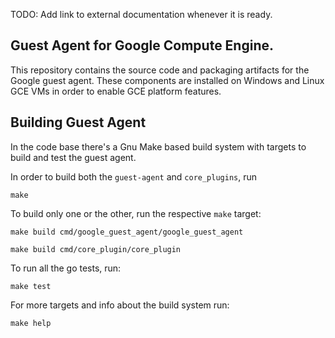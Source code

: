 TODO: Add link to external documentation whenever it is ready.

## Guest Agent for Google Compute Engine.
This repository contains the source code and packaging artifacts for the Google
guest agent. These components are installed on Windows and Linux GCE VMs in
order to enable GCE platform features.

## Building Guest Agent
In the code base there's a Gnu Make based build system with targets to build and
test the guest agent.

In order to build both the `guest-agent` and `core_plugins`, run

```shell
make
```

To build only one or the other, run the respective `make` target:

```shell
make build cmd/google_guest_agent/google_guest_agent
```

```shell
make build cmd/core_plugin/core_plugin
```

To run all the go tests, run:

```shell
make test
```

For more targets and info about the build system run:

```shell
make help
```